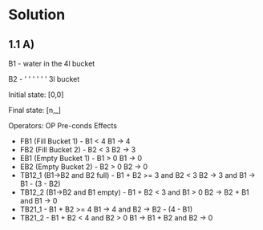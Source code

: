 # Solution

## 1.1 A)

B1 - water in the 4l bucket

B2 -  ' ' ' ' ' ' 3l bucket

Initial state: [0,0]

Final state: [n,_]

Operators:
    OP                  Pre-conds   Effects
* FB1 (Fill Bucket 1) -   B1 < 4      B1 -> 4
* FB2 (Fill Bucket 2) -   B2 < 3      B2 -> 3
* EB1 (Empty Bucket 1) -  B1 > 0      B1 -> 0
* EB2 (Empty Bucket 2) -  B2 > 0      B2 -> 0
* TB12_1 (B1->B2 and B2 full) - B1 + B2 >= 3 and B2 < 3      B2 -> 3 and B1 -> B1 - (3 - B2)
* TB12_2 (B1->B2 and B1 empty) - B1 + B2 < 3 and B1 > 0   B2 -> B2 + B1 and B1 -> 0
* TB21_1 - B1 + B2 >= 4      B1 -> 4 and B2 -> B2 - (4 - B1)
* TB21_2 -  B1 + B2 < 4 and B2 > 0    B1 -> B1 + B2 and B2 -> 0